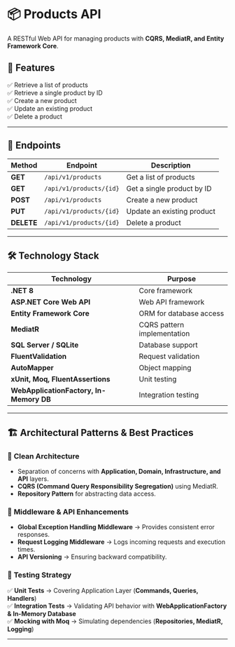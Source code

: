 # 📦 Products API
A RESTful Web API for managing products with **CQRS, MediatR, and Entity Framework Core**.

## 🚀 Features
✅ Retrieve a list of products  
✅ Retrieve a single product by ID  
✅ Create a new product  
✅ Update an existing product  
✅ Delete a product  

---

## 🔗 Endpoints

| Method   | Endpoint                  | Description                     |
|----------|---------------------------|---------------------------------|
| **GET**  | `/api/v1/products`        | Get a list of products         |
| **GET**  | `/api/v1/products/{id}`   | Get a single product by ID     |
| **POST** | `/api/v1/products`        | Create a new product           |
| **PUT**  | `/api/v1/products/{id}`   | Update an existing product     |
| **DELETE** | `/api/v1/products/{id}` | Delete a product               |

---

## 🛠️ Technology Stack

| Technology                     | Purpose                                       |
|---------------------------------|-----------------------------------------------|
| **.NET 8**                      | Core framework                               |
| **ASP.NET Core Web API**        | Web API framework                           |
| **Entity Framework Core**       | ORM for database access                     |
| **MediatR**                     | CQRS pattern implementation                 |
| **SQL Server / SQLite**         | Database support                            |
| **FluentValidation**            | Request validation                          |
| **AutoMapper**                  | Object mapping                              |
| **xUnit, Moq, FluentAssertions** | Unit testing                                |
| **WebApplicationFactory, In-Memory DB** | Integration testing                |

---

## 🏗️ Architectural Patterns & Best Practices

### 📌 **Clean Architecture**
- Separation of concerns with **Application, Domain, Infrastructure, and API** layers.
- **CQRS (Command Query Responsibility Segregation)** using MediatR.
- **Repository Pattern** for abstracting data access.

### 📌 **Middleware & API Enhancements**
- **Global Exception Handling Middleware** → Provides consistent error responses.
- **Request Logging Middleware** → Logs incoming requests and execution times.
- **API Versioning** → Ensuring backward compatibility.

### 📌 **Testing Strategy**
✅ **Unit Tests** → Covering Application Layer (**Commands, Queries, Handlers**)  
✅ **Integration Tests** → Validating API behavior with **WebApplicationFactory & In-Memory Database**  
✅ **Mocking with Moq** → Simulating dependencies (**Repositories, MediatR, Logging**)  

---
